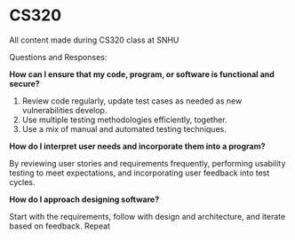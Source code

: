 # CS320
All content made during CS320 class at SNHU

Questions and Responses:

**How can I ensure that my code, program, or software is functional and secure?**

1. Review code regularly, update test cases as needed as new vulnerabilities develop.
2. Use multiple testing methodologies efficiently, together.
3. Use a mix of manual and automated testing techniques.

**How do I interpret user needs and incorporate them into a program?**

By reviewing user stories and requirements frequently, performing usability testing to meet expectations, and incorporating user feedback into test cycles.

**How do I approach designing software?**

Start with the requirements, follow with design and architecture, and iterate based on feedback. Repeat
